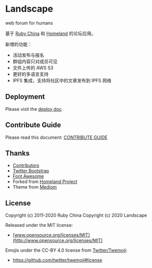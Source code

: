 # Landscape

web forum for humans

基于 [Ruby China](https://ruby-china.org) 和 [Homeland](https://github.com/ruby-china/homeland/tree/9adaf2f4c42f9c4f8eb4ed6a5965e417ada6a367) 的论坛应用。

新增的功能：

  * 活动发布与报名
  * 群组内容只对成员可见
  * 文件上传的 AWS S3
  * 更好的多语言支持
  * IPFS 集成，支持将社区中的文章发布到 IPFS 网络

## Deployment

Please visit the [deploy doc](https://homeland.ruby-china.org).

## Contribute Guide

Please read this document: [CONTRIBUTE GUIDE](https://github.com/ruby-china/homeland/blob/master/CONTRIBUTE.md)

## Thanks

* [Contributors](https://github.com/ruby-china/homeland/contributors)
* [Twitter Bootstrap](https://twitter.github.com/bootstrap)
* [Font Awesome](http://fortawesome.github.io/Font-Awesome/icons/)
* Forked from [Homeland Project](https://github.com/huacnlee/homeland)
* Theme from [Mediom](https://github.com/huacnlee/mediom)

## License

Copyright (c) 2011-2020 Ruby China
Copyright (c) 2020 Landscape

Released under the MIT license:

* [www.opensource.org/licenses/MIT](http://www.opensource.org/licenses/MIT)

Emojis under the CC-BY 4.0 license from [Twitter/Twemoji][twemoji]:

* https://github.com/twitter/twemoji#license

[twemoji]: https://github.com/twitter/twemoji
